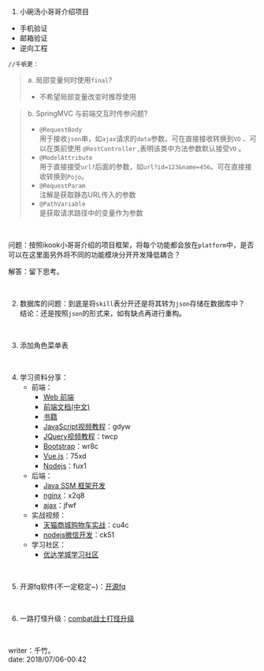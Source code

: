 

1. 小碗汤小哥哥介绍项目    

* 手机验证          
* 邮箱验证
* 逆向工程

`//千帆更：`
> a. 局部变量何时使用`final`?  
>   * 不希望局部变量改变时推荐使用

> b. SpringMVC 与前端交互时传参问题?  
> - `@RequestBody`  
用于接收`json`串，如`ajax`请求的`data`参数。可在直接接收转换到`VO` 、可以在类前使用 `@RestController` ,表明该类中方法参数默认接受`VO` 。
> - `@ModelAttribute`  
用于直接接受`url?`后面的参数，如`url?id=123&name=456`。可在直接接收转换到`Pojo`。
> - `@RequestParam`  
注解是获取静态URL传入的参数  
> - `@PathVariable`  
是获取请求路径中的变量作为参数  

<br>

问题：按照ikook小哥哥介绍的项目框架，将每个功能都会放在`platform`中，是否可以在这里面另外将不同的功能模块分开开发降低耦合？

解答：留下思考。

<br>

2. 数据库的问题：到底是将`skill`表分开还是将其转为`json`存储在数据库中？     
    结论：还是按照`json`的形式来，如有缺点再进行重构。              

<br>

3. 添加角色菜单表

<br>

4. 学习资料分享：
    * 前端：
        * [Web 前端](http://www.imooc.com/course/programdetail/pid/32)
        * [前端文档(中文)](https://docschina.org/)
        * [书籍](https://github.com/threerocks/studyFiles)
        * [JavaScript视频教程](https://pan.baidu.com/s/1i6eC5YP)：gdyw
        * [JQuery视频教程](https://pan.baidu.com/s/17DbNSnR3q5OGSjdw9tvCEA)：twcp
        * [Bootstrap](https://pan.baidu.com/s/1jKb2UDS)：wr8c
        * [Vue.js](https://pan.baidu.com/s/1slYqBa1)：75xd
        * [Nodejs](https://pan.baidu.com/s/1sm509GD)：fux1
    * 后端：
        * [Java SSM 框架开发](http://www.imooc.com/course/programdetail/pid/59)
        * [nginx](https://pan.baidu.com/s/1nxccLg1)：x2q8
        * [ajax](https://pan.baidu.com/s/1dHctdXv)：jfwf
    * 实战视频：
        * [天猫商城购物车实战](https://pan.baidu.com/s/1smVjb7v)：cu4c
        * [nodejs微信开发](https://pan.baidu.com/s/15tYBZ2yVz9aPO57LKqt7Mg)：ck51
    * 学习社区：
        * [优达学城学习社区](https://cn.udacity.com/)

<br>

5. 开源fq软件(不一定稳定~)：[开源fq](https://github.com/XX-net/XX-Net)

<br>

6. 一路打怪升级：[combat战士打怪升级](https://codecombat.com/)


<br>

writer：千竹。    
date: 2018/07/06-00:42

<br>
<br>